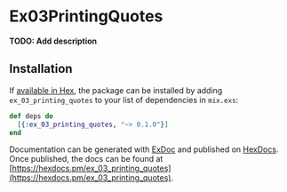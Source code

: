 # Ex03PrintingQuotes

**TODO: Add description**

## Installation

If [available in Hex](https://hex.pm/docs/publish), the package can be installed
by adding `ex_03_printing_quotes` to your list of dependencies in `mix.exs`:

```elixir
def deps do
  [{:ex_03_printing_quotes, "~> 0.1.0"}]
end
```

Documentation can be generated with [ExDoc](https://github.com/elixir-lang/ex_doc)
and published on [HexDocs](https://hexdocs.pm). Once published, the docs can
be found at [https://hexdocs.pm/ex_03_printing_quotes](https://hexdocs.pm/ex_03_printing_quotes).

